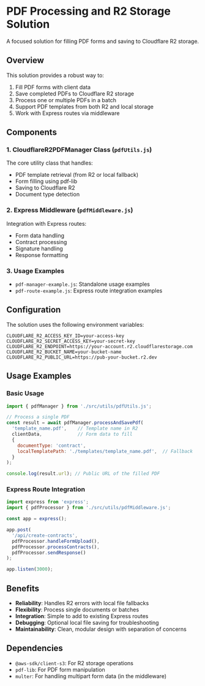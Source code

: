 # PDF Processing and R2 Storage Solution

A focused solution for filling PDF forms and saving to Cloudflare R2 storage.

## Overview

This solution provides a robust way to:

1. Fill PDF forms with client data
2. Save completed PDFs to Cloudflare R2 storage
3. Process one or multiple PDFs in a batch
4. Support PDF templates from both R2 and local storage
5. Work with Express routes via middleware

## Components

### 1. CloudflareR2PDFManager Class (`pdfUtils.js`)

The core utility class that handles:
- PDF template retrieval (from R2 or local fallback)
- Form filling using pdf-lib
- Saving to Cloudflare R2
- Document type detection

### 2. Express Middleware (`pdfMiddleware.js`)

Integration with Express routes:
- Form data handling
- Contract processing
- Signature handling
- Response formatting

### 3. Usage Examples

- `pdf-manager-example.js`: Standalone usage examples
- `pdf-route-example.js`: Express route integration examples

## Configuration

The solution uses the following environment variables:

```
CLOUDFLARE_R2_ACCESS_KEY_ID=your-access-key
CLOUDFLARE_R2_SECRET_ACCESS_KEY=your-secret-key
CLOUDFLARE_R2_ENDPOINT=https://your-account.r2.cloudflarestorage.com
CLOUDFLARE_R2_BUCKET_NAME=your-bucket-name
CLOUDFLARE_R2_PUBLIC_URL=https://pub-your-bucket.r2.dev
```

## Usage Examples

### Basic Usage

```javascript
import { pdfManager } from './src/utils/pdfUtils.js';

// Process a single PDF
const result = await pdfManager.processAndSavePdf(
  'template_name.pdf',    // Template name in R2
  clientData,             // Form data to fill
  {
    documentType: 'contract',
    localTemplatePath: './templates/template_name.pdf',  // Fallback
  }
);

console.log(result.url); // Public URL of the filled PDF
```

### Express Route Integration

```javascript
import express from 'express';
import { pdfProcessor } from './src/utils/pdfMiddleware.js';

const app = express();

app.post(
  '/api/create-contracts',
  pdfProcessor.handleFormUpload(),
  pdfProcessor.processContracts(),
  pdfProcessor.sendResponse()
);

app.listen(3000);
```

## Benefits

- **Reliability**: Handles R2 errors with local file fallbacks
- **Flexibility**: Process single documents or batches
- **Integration**: Simple to add to existing Express routes
- **Debugging**: Optional local file saving for troubleshooting
- **Maintainability**: Clean, modular design with separation of concerns

## Dependencies

- `@aws-sdk/client-s3`: For R2 storage operations
- `pdf-lib`: For PDF form manipulation
- `multer`: For handling multipart form data (in the middleware)